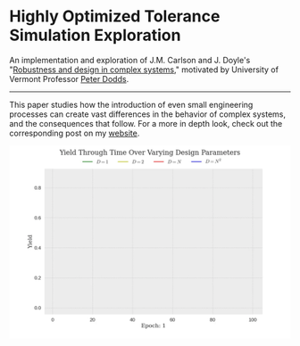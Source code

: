 # Highly Optimized Tolerance Simulation Exploration

An implementation and exploration of J.M. Carlson and J. Doyle's "[Robustness and design in complex systems](https://authors.library.caltech.edu/1523/)," motivated by University of Vermont Professor [Peter Dodds](http://www.uvm.edu/pdodds/pocs/episodes/13f/). 

---

This paper studies how the introduction of even small engineering processes can create vast differences in the behavior of complex systems, and the consequences that follow. For a more in depth look, check out the corresponding post on my [website](https://www.zonay.net/). 

![yield_curve_output_gif](./imgs/yield_curves.gif)


